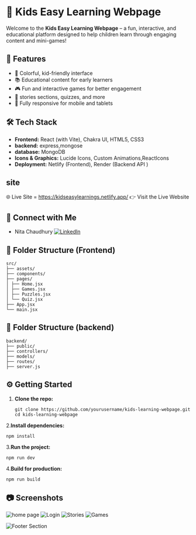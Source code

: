 # 🧠 Kids Easy Learning Webpage

Welcome to the **Kids Easy Learning Webpage** – a fun, interactive, and educational platform designed to help children learn through engaging content and mini-games!

## 🚀 Features

- 🎨 Colorful, kid-friendly interface
- 📚 Educational content for early learners
- 🎮 Fun and interactive games for better engagement
- 🧩 stories sections, quizzes, and more
- 📱 Fully responsive for mobile and tablets

## 🛠 Tech Stack

- **Frontend:** React (with Vite), Chakra UI, HTML5, CSS3
- **backend:** express,mongose
- **database:** MongoDB
- **Icons & Graphics:** Lucide Icons, Custom Animations,ReactIcons
- **Deployment:** Netlify (Frontend), Render (Backend API )

## site
🌐 Live Site = https://kidseasylearnings.netlify.app/
👉 Visit the Live Website

## 📢 Connect with Me
- Nita Chaudhury  [![LinkedIn](https://img.shields.io/badge/LinkedIn-%230077B5.svg?logo=linkedin&logoColor=white)](https://www.linkedin.com/in/nita-chaudhari-a94038128/) 


## 📁 Folder Structure (Frontend)
```
src/
├── assets/
├── components/
├── pages/
│ ├── Home.jsx
│ ├── Games.jsx
│ ├── Puzzles.jsx
│ └── Quiz.jsx
├── App.jsx
└── main.jsx
 ```

## 📁 Folder Structure (backend)
```
backend/
├── public/
├── controllers/
├── models/
├── routes/
├── server.js
```

## ⚙️ Getting Started

1. **Clone the repo:**
   ```
   git clone https://github.com/yourusername/kids-learning-webpage.git
   cd kids-learning-webpage

2.**Install dependencies:**
```
npm install
```

3.**Run the project:**
```
npm run dev
```

4.**Build for production:**
```
npm run build
```


## 📷 Screenshots

![home page](https://github.com/user-attachments/assets/3fa26919-0b89-4199-862f-b2f05196531c)
![Login](https://github.com/user-attachments/assets/1141179f-9765-4c3c-8ab7-8679d1fe20b8)
![Stories](https://github.com/user-attachments/assets/cad8b1ef-9ab0-44dd-8821-1557abf5be3b)
![Games](https://github.com/user-attachments/assets/fb8a86ef-7e67-4096-9c2c-4419a444a417)



![Footer Section](https://github.com/user-attachments/assets/368ca2f2-95c4-4599-84a7-a49444b7d4bb)

